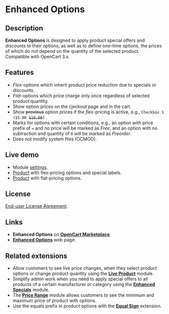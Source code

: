 # Enhanced Options

## Description
**Enhanced Options** is designed to apply product special offers and discounts to their options, as well as to define one-time options, the prices of which do not depend on the quantity of the selected product.  
Compatible with OpenCart 3.x.

## Features
* *Flex*-options which inherit product price reduction due to specials or discounts.
* *Flat*-options which price charge only once regardless of selected product quantity.
* Show option prices on the cjeckout page and in the cart.
* Show ~~previous~~ option prices if the *flex*-pricing is active, e.g., `Checkbox 1 ($5.00 `~~`$10.00`~~`)` .
* Marks for options with certain conditions, e.g., an option with price prefix of `=` and no price will be marked as *Free*, and an option with no subtraction and quantity of `0` will be marked as *Preorder*.
* Does not modify system files (OCMOD).

## Live demo
* Module [settings](https://demo.ocmod.space/a/admin/index.php?route=extension/module/enhanced_options).
* [Product](https://demo.ocmod.space/a/apple-cinema) with flex-pricing options and special labels.
* [Product](https://demo.ocmod.space/a/canon-eos-5d]) with flat-pricing options.

## License
[End-user License Agreement](https://raw.githubusercontent.com/ocmod-space/ocmod-enhanced-options/main/EULA.txt).

## Links
* **Enhanced Options** on [**OpenCart Marketplace**](https://www.opencart.com/index.php?route=marketplace/extension/info&extension_id=40391).
* [**Enhanced Options**](https://www.ocmod.space/enhanced-options) web page.

## Related extensions
* Allow customers to see live price changes, when they select product options or change product quantity using the [**Live Product**](https://www.opencart.com/index.php?route=marketplace/extension/info&extension_id=36005) module.
* Simplify admin work when you need to apply special offers to all products of a certain manufacturer or category using the [**Enhanced Specials**](https://www.opencart.com/index.php?route=marketplace/extension/info&extension_id=43136) module.
* The [**Price Range**](https://www.opencart.com/index.php?route=marketplace/extension/info&extension_id=38331) module allows customers to see the minimum and maximum price of product with options.
* Use the equals prefix in product options with the [**Equal Sign**](https://www.opencart.com/index.php?route=marketplace/extension/info&extension_id=34383) extension.
